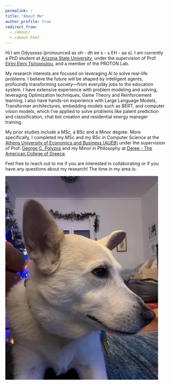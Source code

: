 ```yaml
---
permalink: /
title: "About Me"
author_profile: true
redirect_from: 
  - /about/
  - /about.html
---
```


Hi I am Odysseas (pronounced as oh - dh ee s - s EH - aa s). I am currently a PhD student at [Arizona State University](https://www.asu.edu), under the supervision of Prof. [Eirini Eleni Tsiropoulou](https://sites.google.com/view/eirini-eleni-tsiropoulou/home),  and a member of the PROTON Lab. 

My research interests are focused on leveraging AI to solve real-life problems. I believe the future will be shaped by intelligent agents, profoundly transforming society—from everyday jobs to the education system. I have extensive experience with problem modeling and solving, leveraging Optimization techniques, Game Theory and Reinforcement learning. I also have hands-on experience with Large Language Models, Transformer architectures, embedding models such as BERT, and computer vision models, which I’ve applied to solve problems like patent prediction and classification, chat bot creation and residential energy manager training.

My prior studies include a MSc, a BSc and a Minor degree. More specifically, I completed my MSc and my BSc in Computer Science at the [Athens University of Economics and Business (AUEB)](https://aueb.gr/en) under the supervision of Prof. [George C. Polyzos](https://www.aueb.gr/en/faculty_page/polyzos-george) and my Minor in Philosophy at [Deree - The American College of Greece](https://www.acg.edu/).

Feel free to reach out to me if you are interested in collaborating or if you have any questions about my research! The time in my area is: 
<span id="current-time"></span>
<div>
  <script>
    function updateTime() {
      const now = new Date();
      const options = { hour: '2-digit', minute: '2-digit', second: '2-digit', timeZone: 'America/Denver', hour12: true };
      document.getElementById('current-time').textContent = now.toLocaleTimeString('en-US', options);
    }
    setInterval(updateTime, 1000);
    updateTime();
  </script>
</div>

![My Profile Picture](images/alma.jpg)